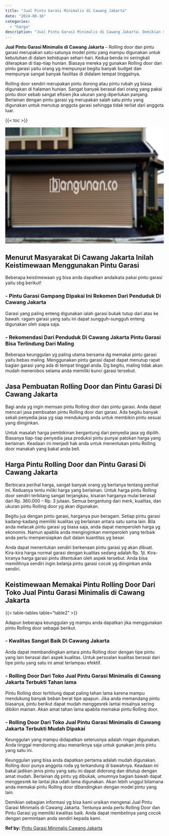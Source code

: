 ```yaml
---
title: "Jual Pintu Garasi Minimalis di Cawang Jakarta"
date: "2024-08-16"
categories: 
  - "harga"
description: "Jual Pintu Garasi Minimalis di Cawang Jakarta. Demikian sebagian informasi yg bisa kami uraikan mengenai Jual Pintu Garasi Minimalis di Cawang Jakarta. Tentu..."
---
```


**Jual Pintu Garasi Minimalis di Cawang Jakarta** – Rolling door dan pintu garasi merupakan satu-satunya model pintu yang mampu digunakan untuk kebutuhan di dalam kehidupan sehari-hari. Kedua benda ini seringkali diterapkan di tiap-tiap hunian. Biasaya mereka yg gunakan Rolling door dan pintu garasi yaitu orang yg mempunyai begitu banyak budget dan mempunyai sangat banyak fasilitas di didalam tempat tinggalnya.

Rolling door sendiri merupakan pintu dorong atau pintu rubah yg biasa digunakan di halaman hunian. Sangat banyak berasal dari orang yang pakai pintu door sebab sangat efisien jika ukuran yang diperlukan panjang. Berlainan dengan pintu garasi yg merupakan salah satu pintu yang digunakan untuk menutup anggota garasi sehingga tidak terliat dari anggota luar.

{{< toc >}}

![Jual Pintu Garasi Minimalis di Cawang Jakarta](/images/pintu-garasi-50.png)

## Menurut Masyarakat Di Cawang Jakarta Inilah Keistimewaan Menggunakan Pintu Garasi

Beberapa keistimewaan yg bisa anda dapatkan andaikata pakai pintu garasi yaitu sbg berikut!

### \- Pintu Garasi Gampang Dipakai Ini Rekomen Dari Penduduk Di Cawang Jakarta

Garasi yang paling enteng digunakan ialah garasi bukak tutup dari atas ke bawah. ragam garasi yang satu ini dapat sungguh-sungguh enteng digunakan oleh siapa saja.

### \- Rekomendasi Dari Penduduk Di Cawang Jakarta Pintu Garasi Bisa Terlindung Dari Maling

Beberapa keunggulan yg paling utama bersama dg memakai pintu garasi yaitu bebas maling. Menggunakan pintu garasi dapat dapat menutup rapat bagian garasi yang ada di tempat tinggal anda. Dg begitu, maling tidak akan mudah menerobos selama anda memiliki kunci garasi tersebut.

## Jasa Pembuatan Rolling Door dan Pintu Garasi Di Cawang Jakarta

Bagi anda yg ingin memsan pintu Rolling door dan pintu garasi. Anda dapat mencari jasa pembuatan pintu Rolling door dan garasi. Ada begitu banyak sekali penyedia jasa yg siap mendukung anda untuk membikin pintu sesuai yang diinginkan.

Untuk masalah harga pembikinan bergantung dari penyedia jasa yg dipilih. Biasanya tiap-tiap penyedia jasa produksi pintu punyai patokan harga yang berlainan. Keadaan ini menjadi hak anda untuk menentukan pintu Rolling door manakah yang bakal anda beli.

## Harga Pintu Rolling Door dan Pintu Garasi Di Cawang Jakarta

Berbicara perihal harga, sangat banyak orang yg bertanya tentang perihal ini. Keduanya tentu miliki harga yang berlainan. Untuk harga pintu Rolling door sendiri terbilang sangat terjangkau, kisaran harganya mulai berasal dari Rp. 360.000 – Rp. 3 jutaan. Semua bergantung dari merk, kualitas, dan ukuran pintu Rolling door yg akan digunakan.

Begitu jua dengan pintu garasi, harganya pun beragam. Setiap pintu garasi kadang-kadang memiliki kualitas yg berlainan antara satu sama lain. Bila anda melacak pintu garasi yg biasa saja, anda dapat memperoleh harga yg ekonomis. Namun apabila anda menginginkan memperoleh yang terbaik anda perlu mempersiapkan duit dalam kuantitas yg besar.

Anda dapat menentukan sendiri berkenaan pintu garasi yg akan dibuat. Kira-kira harga normal garasi dengan kualitas sedang adalah Rp. 1jt. Kira-kiranya harga garasi pintu ditentukan oleh aspek tersebut. Anda bisa memilihnya sendiri ingin belanja pintu garasi cocok yg diinginkan anda sendiri.

## Keistimewaan Memakai Pintu Rolling Door Dari Toko Jual Pintu Garasi Minimalis di Cawang Jakarta

{{< table-tables table="table2" >}}

Adapun beberapa keunggulan yg mampu anda dapatkan jika menggunakan pintu Rolling door sebagai berikut.

### \- Kwalitas Sangat Baik Di Cawang Jakarta

Anda dapat membandingkan antara pintu Rolling door dengan tipe pintu yang lain berasal dari aspek kualitas. Untuk persoalan kualitas berasal dari tipe pintu yang satu ini amat terlampau efektif.

### \- Rolling Door Dari Toko Jual Pintu Garasi Minimalis di Cawang Jakarta Terbukti Tahan lama

Pintu Rolling door terhitung dapat paling tahan lama karena mampu mendukung banyak beban berat tipe apapun. Jika anda memandang pintu biasanya, pintu berikut dapat mudah menggesrek lantai misalnya sering dibikin mainan. Akan amat tahan lama apabila memakai pintu Rolling door.

### \- Rolling Door Dari Toko Jual Pintu Garasi Minimalis di Cawang Jakarta Terbukti Mudah Dipakai

Keunggulan yang mampu didapatkan seterusnya adalah ringan digunakan. Anda tinggal mendorong atau menariknya saja untuk gunakan jenis pintu yang satu ini.

Keunggulan yang bisa anda dapatkan pertama adalah mudah digunakan. Rolling door punya anggota roda yg terkandung di bawahnya. Keadaan ini bakal jadikan jenis pintu yang satu ini dapat didorong dan ditutup dengan amat mudah. Berlainan dg pintu yg dibukak, umumnya bagian bawah dapat menggesrek ke lantai jika udah lama digunakan. Akan lebih unggul bilamana anda memakai pintu Rolling door dibandingkan dengan model pintu yang lain.

Demikian sebagian informasi yg bisa kami uraikan mengenai Jual Pintu Garasi Minimalis di Cawang Jakarta. Tentunya anda perlu Rolling Door dan Pintu Garasi yg memiliki kwalitas baik. Anda dapat membelinya yang cocok dengan permintaan anda sendiri kepada kami.

**Ref by:** [Pintu Garasi Minimalis Cawang Jakarta](https://id.wikipedia.org/wiki/Pintu)
